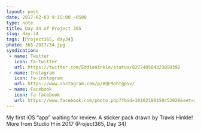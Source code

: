 ```yaml
---
layout: post
date: 2017-02-03 9:15:00 -0500
type: note
title: Day 34 of Project 365
slug: day-34
tags: [Project365, day34]
photo: 365-2017/34.jpg
syndication:
 - name: Twitter
   icon: fa-twitter
   url: https://twitter.com/EddieHinkle/status/827748504323899392
 - name: Instagram
   icon: fa-instagram
   url: https://www.instagram.com/p/BQE9ohtgp5v/
 - name: Facebook
   icon: fa-facebook
   url: https://www.facebook.com/photo.php?fbid=10102190150452926&set=a.10102131355967546.1073741838.19506647
---
```

My first iOS “app” waiting for review. A sticker pack drawn by Travis Hinkle! More from Studio H in 2017 (Project365, Day 34)